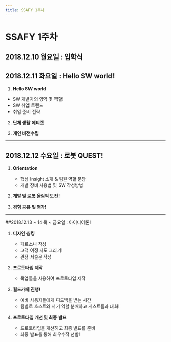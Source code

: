 ```yaml
---
title: SSAFY 1주차
---
```


# SSAFY 1주차

## 2018.12.10 **월요일** : 입학식

## 2018.12.11 **화요일** : Hello SW world!

1. **Hello SW world**

- SW 개발자의 영역 및 역할!
- SW 취업 트랜드
- 취업 준비 전략



2. **단체 생활 에티켓**



3. **개인 비전수립**

---

## 2018.12.12 **수요일** : 로봇 QUEST!

1. **Orientation**
   - 핵심 Insight 소개 & 팀원 역할 분담
   - 개발 장비 사용법 및 SW 작성방법



2. **개발 및 로봇 올림픽 도전!**



3. **경험 공유 및 평가!**

---

##2018.12.13 ~ 14 목 ~ 금요일 : 아이디어톤!

1. **디자인 씽킹**
   - 페르소나 작성 
   - 고객 여정 지도 그리기!
   - 관점 서술문 작성



2. **프로토타입 제작**
   - 목업툴을 사용하여 프로토타입 제작



3. **월드카페 진행!**
   - 예비 사용자들에게 피드백을 받는 시간
   - 팀별로 호스트와 서기 역할 분배하고 게스트들과 대화!



4. **프로토타입 개선 및 최종 발표**
   - 프로토타입을 개선하고 최종 발표를 준비
   - 최종 발표를 통해 최우수작 선발!
